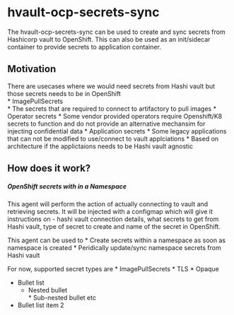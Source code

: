# hvault-ocp-secrets-sync

The hvault-ocp-secrets-sync can be used to create and sync secrets from Hashicorp vault to OpenShift. This can also be used as an init/sidecar container to provide secrets to application container.


## Motivation 

There are usecases where we would need secrets from Hashi vault but those secrets needs to be in OpenShift<br>
    * ImagePullSecrets <br>
         *  The secrets that are required to connect to artifactory to pull images 
    * Operator secrets
        *   Some vendor provided operators require Openshift/K8 secrets to function and do not provide an alternative mechansim for injecting confidential data
    * Application secrets
        *   Some legacy applications that can not be modified to use/connect to vault 
    applciations
        *   Based on architecture if the applictaions needs to be Hashi vault agnostic
        

## How does it work?
##### OpenShift secrets with in a Namespace

This agent will perform the action of actually connecting to vault and retrieving secrets. It will be injected with a configmap which will give it instructions on - 
hashi vault connection details, what secrets to get from Hashi vault, type of secret to create and name of the secret in OpenShift.

This agent can be used to
    * Create secrets within a namespace as soon as namespace is created
    * Peridically update/sync namespace secrets from Hashi vault 

For now, supported secret types are
    * ImagePullSecrets
    * TLS
    * Opaque 

* Bullet list <br>
     * Nested bullet <br>
           * Sub-nested bullet etc <br>
* Bullet list item 2
